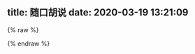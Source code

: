 title: 随口胡说
date: 2020-03-19 13:21:09
---
{% raw %}
<div id="h"></div>
<script src="https://cdn.jsdelivr.net/gh/HexoPlusPlus/HTalk@f063390/dist/htalk.js"></script>
<script>
new htalk.init({
    id: "h",
    domain: "hpt.cyfan.workers.dev",
    love: true,
    lg: "success",
    recaptcha: "6Lc6tp8aAAAAAO7y-YkhZQ3eYYt8FZnBi873CTGD"
});
const setCustom = (s) => {
   htalk.dark({
       id:"h",
       dark:s==='dark'?true:false
   })
  }


</script>

{% endraw %}
